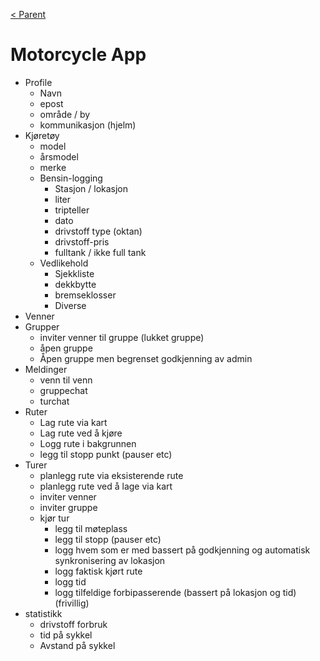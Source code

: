 [< Parent](../Readme.md)

# Motorcycle App

* Profile
  * Navn
  * epost
  * område / by
  * kommunikasjon (hjelm)
* Kjøretøy
  * model
  * årsmodel
  * merke
  * Bensin-logging
    * Stasjon / lokasjon
    * liter
    * tripteller
    * dato
    * drivstoff type (oktan)
    * drivstoff-pris
    * fulltank / ikke full tank
  * Vedlikehold
    * Sjekkliste
    * dekkbytte
    * bremseklosser
    * Diverse
* Venner
* Grupper
  * inviter venner til gruppe (lukket gruppe)
  * åpen gruppe
  * Åpen gruppe men begrenset godkjenning av admin
* Meldinger
  * venn til venn
  * gruppechat
  * turchat
* Ruter
  * Lag rute via kart
  * Lag rute ved å kjøre
  * Logg rute i bakgrunnen
  * legg til stopp punkt (pauser etc)
* Turer
  * planlegg rute via eksisterende rute
  * planlegg rute ved å lage via kart
  * inviter venner
  * inviter gruppe
  * kjør tur
    * legg til møteplass
    * legg til stopp (pauser etc)
    * logg hvem som er med bassert på godkjenning og automatisk synkronisering av lokasjon
    * logg faktisk kjørt rute
    * logg tid
    * logg tilfeldige forbipasserende (bassert på lokasjon og tid) (frivillig)
* statistikk
  * drivstoff forbruk
  * tid på sykkel
  * Avstand på sykkel

